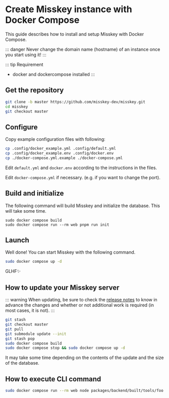 Create Misskey instance with Docker Compose
================================================================

This guide describes how to install and setup Misskey with Docker Compose.

::: danger
Never change the domain name (hostname) of an instance once you start using it!
:::

::: tip Requirement
- docker and dockercompose installed
:::

Get the repository
----------------------------------------------------------------
```sh
git clone -b master https://github.com/misskey-dev/misskey.git
cd misskey
git checkout master
```

Configure
----------------------------------------------------------------
Copy example configuration files with following:

```sh
cp .config/docker_example.yml .config/default.yml
cp .config/docker_example.env .config/docker.env
cp ./docker-compose.yml.example ./docker-compose.yml
```

Edit `default.yml` and `docker.env` according to the instructions in the files.

Edit `docker-compose.yml` if necessary. (e.g. if you want to change the port).

Build and initialize
----------------------------------------------------------------
The following command will build Misskey and initialize the database.
This will take some time.

``` shell
sudo docker compose build
sudo docker compose run --rm web pnpm run init
```

Launch
----------------------------------------------------------------
Well done! You can start Misskey with the following command.


```sh
sudo docker compose up -d
```

GLHF✨

How to update your Misskey server
----------------------------------------------------------------
::: warning
When updating, be sure to check the [release notes](https://github.com/misskey-dev/misskey/blob/master/CHANGELOG.md) to know in advance the changes and whether or not additional work is required (in most cases, it is not).
:::

```sh
git stash
git checkout master
git pull
git submodule update --init
git stash pop
sudo docker compose build
sudo docker compose stop && sudo docker compose up -d
```

It may take some time depending on the contents of the update and the size of the database.

How to execute CLI command
----------------------------------------------------------------
```sh
sudo docker compose run --rm web node packages/backend/built/tools/foo bar
```
